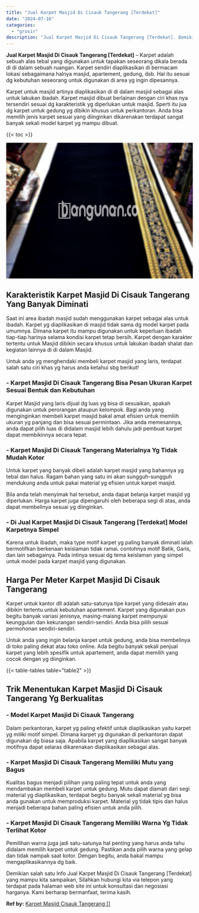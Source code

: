 ```yaml
---
title: "Jual Karpet Masjid Di Cisauk Tangerang [Terdekat]"
date: "2024-07-16"
categories: 
  - "grosir"
description: "Jual Karpet Masjid Di Cisauk Tangerang [Terdekat]. Demikian salah satu Info Jual Karpet Masjid Di Cisauk Tangerang [Terdekat] yang mampu kita sampaikan, Si..."
---
```


**Jual Karpet Masjid Di Cisauk Tangerang \[Terdekat\]** – Karpet adalah sebuah alas tebal yang digunakan untuk tapakan seseorang dikala berada di di dalam sebuah ruangan. Karpet sendiri diaplikasikan di bermacam lokasi sebagaimana halnya masjid, apartement, gedung, dsb. Hal itu sesuai dg kebutuhan seseorang untuk digunakan di area yg ingin dipesannya.

Karpet untuk masjid artinya diaplikasikan di di dalam masjid sebagai alas untuk lakukan ibadah. Karpet masjid dibuat berlainan dengan ciri khas nya tersendiri sesuai dg karakteristik yg diperlukan untuk masjid. Sperti itu jua dg karpet untuk gedung yg dibikin khusus untuk perkantoran. Anda bisa memilih jenis karpet sesuai yang diinginkan dikarenakan terdapat sangat banyak sekali model karpet yg mampu dibuat.

{{< toc >}}

![Jual Karpet Masjid Di Cisauk Tangerang [Terdekat]](/images/grosir-karpet-murah-78.png)

## Karakteristik Karpet Masjid Di Cisauk Tangerang Yang Banyak Diminati

Saat ini area ibadah masjid sudah menggunakan karpet sebagai alas untuk ibadah. Karpet yg diaplikasikan di masjid tidak sama dg model karpet pada umumnya. Dimana karpet itu mampu digunakan untuk keperluan ibadah tiap-tiap harinya selama kondisi karpet tetap bersih. Karpet dengan karakter tertentu untuk Masjid dibikin secara khusus untuk lakukan ibadah shalat dan kegiatan lainnya di di dalam Masjid.

Untuk anda yg menghendaki membeli karpet masjid yang laris, terdapat salah satu ciri khas yg harus anda ketahui sbg berikut!

### \- Karpet Masjid Di Cisauk Tangerang Bisa Pesan Ukuran Karpet Sesuai Bentuk dan Kebutuhan

Karpet Masjid yang laris dijual dg luas yg bisa di sesuaikan, apakah digunakan untuk perorangan ataupun kelompok. Bagi anda yang menginginkan membeli karpet masjid bakal amat efisien untuk memliih ukuran yg panjang dan bisa sesuai permintaan. Jika anda memesannya, anda dapat pilih luas di didalam masjid lebih dahulu jadi pembuat karpet dapat membikinnya secara tepat.

### \- Karpet Masjid Di Cisauk Tangerang Materialnya Yg Tidak Mudah Kotor

Untuk karpet yang banyak dibeli adalah karpet masjid yang bahannya yg tebal dan halus. Ragam bahan yang satu ini akan sungguh-sungguh mendukung anda untuk pakai material yg efisien untuk karpet masjid.

Bila anda telah menyimak hal tersebut, anda dapat belanja karpet masjid yg diperlukan. Harga karpet juga dipengaruhi oleh beberapa segi di atas, anda dapat membelinya sesuai yg diinginkan.

### \- Di Jual Karpet Masjid Di Cisauk Tangerang \[Terdekat\] Model Karpetnya Simpel

Karena untuk ibadah, maka type motif karpet yg paling banyak diminati ialah bermotifkan berkenaan keislaman tidak ramai. contohnya motif Batik, Garis, dan lain sebagainya. Pada intinya sesuai dg tema keislaman yang simpel untuk model pada karpet masjid yang digunakan.

## Harga Per Meter Karpet Masjid Di Cisauk Tangerang

Karpet untuk kantor dll adalah satu-satunya tipe karpet yang didesain atau dibikin tertentu untuk kebutuhan apartement. Karpet yang digunakan pun begitu banyak variasi jenisnya, masing-maisng karpet mempunyai keunggulan dan kekurangan sendiri-sendiri. Anda bisa pilih sesuai permohonan sendiri-sendiri.

Untuk anda yang ingin belanja karpet untuk gedung, anda bisa membelinya di toko paling dekat atau toko online. Ada begitu banyak sekali penjual karpet yang lebih spesifik untuk apartement, anda dapat memilih yang cocok dengan yg diinginkan.

{{< table-tables table="table2" >}}

## Trik Menentukan Karpet Masjid Di Cisauk Tangerang Yg Berkualitas

### \- Model Karpet Masjid Di Cisauk Tangerang

Dalam perkantoran, karpet yg paling efektif untuk diaplikasikan yaitu karpet yg miliki motif simpel. Dimana karpet yg digunakan di perkantoran dapat digunakan dg biasa saja. Apabila karpet yang diaplikasikan sangat banyak motifnya dapat selaras dikarenakan diaplikasikan sebagai alas.

### \- Karpet Masjid Di Cisauk Tangerang Memiliki Mutu yang Bagus

Kualitas bagus menjadi pilihan yang paling tepat untuk anda yang mendambakan membeli karpet untuk gedung. Mutu dapat diamati dari segi material yg diaplikasikan, terdapat begitu banyak sekali material yg bisa anda gunakan untuk memproduksi karpet. Material yg tidak tipis dan halus menjadi beberapa bahan paling efisien untuk anda pilih.

### \- Karpet Masjid Di Cisauk Tangerang Memiliki Warna Yg Tidak Terlihat Kotor

Pemilihan warna juga jadi satu-satunya hal penting yang harus anda tahu didalam memilih karpet untuk gedung. Pastikan anda pilih warna yang gelap dan tidak nampak saat kotor. Dengan begitu, anda bakal mampu mengaplikasikannya dg baik.

Demikian salah satu Info Jual Karpet Masjid Di Cisauk Tangerang \[Terdekat\] yang mampu kita sampaikan, Silahkan hubungi kita via telepon yang terdapat pada halaman web site ini untuk konsultasi dan negosiasi harganya. Kami berharap bermanfaat, terima kasih.

**Ref by:**  [Karpet Masjid Cisauk Tangerang []](https://id.wikipedia.org/wiki/Karpet)
